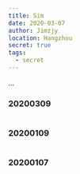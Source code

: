 ```yaml
---
title: Sim
date: 2020-03-07
author: Jimzjy
location: Hangzhou
secret: true
tags: 
  - secret
---
```

...
### 20200309
<img :src="$withBase('/secret/sim/221583766906.jpg')" class="img-s" />

### 20200109
<img :src="$withBase('/secret/sim/DSC00786.jpg')" />

### 20200107
<img :src="$withBase('/secret/sim/DSC00726.jpg')" />
